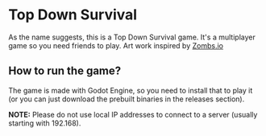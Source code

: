 # Top Down Survival
As the name suggests, this is a Top Down Survival game. It's a multiplayer game
so you need friends to play. Art work inspired by [Zombs.io](https://zombs.io)

## How to run the game?
The game is made with Godot Engine, so you need to install that to play it
(or you can just download the prebuilt binaries in the releases section).

**NOTE:** Please do not use local IP addresses to connect to a server (usually
starting with 192.168).
